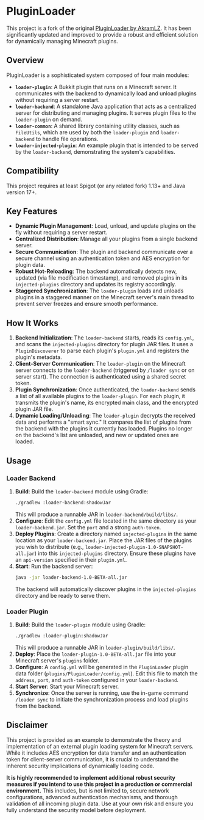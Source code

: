 # PluginLoader

This project is a fork of the original [PluginLoader by AkramLZ](https://github.com/AkramLZ/PluginLoader). It has been significantly updated and improved to provide a robust and efficient solution for dynamically managing Minecraft plugins.

## Overview

PluginLoader is a sophisticated system composed of four main modules:

*   **`loader-plugin`**: A Bukkit plugin that runs on a Minecraft server. It communicates with the backend to dynamically load and unload plugins without requiring a server restart.
*   **`loader-backend`**: A standalone Java application that acts as a centralized server for distributing and managing plugins. It serves plugin files to the `loader-plugin` on demand.
*   **`loader-common`**: A shared library containing utility classes, such as `FileUtils`, which are used by both the `loader-plugin` and `loader-backend` to handle file operations.
*   **`loader-injected-plugin`**: An example plugin that is intended to be served by the `loader-backend`, demonstrating the system's capabilities.

## Compatibility

This project requires at least Spigot (or any related fork) 1.13+ and Java version 17+.

## Key Features

*   **Dynamic Plugin Management**: Load, unload, and update plugins on the fly without requiring a server restart.
*   **Centralized Distribution**: Manage all your plugins from a single backend server.
*   **Secure Communication**: The plugin and backend communicate over a secure channel using an authentication token and AES encryption for plugin data.
*   **Robust Hot-Reloading**: The backend automatically detects new, updated (via file modification timestamp), and removed plugins in its `injected-plugins` directory and updates its registry accordingly.
*   **Staggered Synchronization**: The `loader-plugin` loads and unloads plugins in a staggered manner on the Minecraft server's main thread to prevent server freezes and ensure smooth performance.

## How It Works

1.  **Backend Initialization**: The `loader-backend` starts, reads its `config.yml`, and scans the `injected-plugins` directory for plugin JAR files. It uses a `PluginDiscoverer` to parse each plugin's `plugin.yml` and registers the plugin's metadata.
2.  **Client-Server Communication**: The `loader-plugin` on the Minecraft server connects to the `loader-backend` (triggered by `/loader sync` or on server start). The connection is authenticated using a shared secret token.
3.  **Plugin Synchronization**: Once authenticated, the `loader-backend` sends a list of all available plugins to the `loader-plugin`. For each plugin, it transmits the plugin's name, its encrypted main class, and the encrypted plugin JAR file.
4.  **Dynamic Loading/Unloading**: The `loader-plugin` decrypts the received data and performs a "smart sync." It compares the list of plugins from the backend with the plugins it currently has loaded. Plugins no longer on the backend's list are unloaded, and new or updated ones are loaded.

## Usage

### Loader Backend

1.  **Build**: Build the `loader-backend` module using Gradle:
    ```bash
    ./gradlew :loader-backend:shadowJar
    ```
    This will produce a runnable JAR in `loader-backend/build/libs/`.
2.  **Configure**: Edit the `config.yml` file located in the same directory as your `loader-backend.jar`. Set the `port` and a strong `auth-token`.
3.  **Deploy Plugins**: Create a directory named `injected-plugins` in the same location as your `loader-backend.jar`. Place the JAR files of the plugins you wish to distribute (e.g., `loader-injected-plugin-1.0-SNAPSHOT-all.jar`) into this `injected-plugins` directory. Ensure these plugins have an `api-version` specified in their `plugin.yml`.
4.  **Start**: Run the backend server:
    ```bash
    java -jar loader-backend-1.0-BETA-all.jar
    ```
    The backend will automatically discover plugins in the `injected-plugins` directory and be ready to serve them.

### Loader Plugin

1.  **Build**: Build the `loader-plugin` module using Gradle:
    ```bash
    ./gradlew :loader-plugin:shadowJar
    ```
    This will produce a runnable JAR in `loader-plugin/build/libs/`.
2.  **Deploy**: Place the `loader-plugin-1.0-BETA-all.jar` file into your Minecraft server's `plugins` folder.
3.  **Configure**: A `config.yml` will be generated in the `PluginLoader` plugin data folder (`plugins/PluginLoader/config.yml`). Edit this file to match the `address`, `port`, and `auth-token` configured in your `loader-backend`.
4.  **Start Server**: Start your Minecraft server.
5.  **Synchronize**: Once the server is running, use the in-game command `/loader sync` to initiate the synchronization process and load plugins from the backend.

## Disclaimer

This project is provided as an example to demonstrate the theory and implementation of an external plugin loading system for Minecraft servers. While it includes AES encryption for data transfer and an authentication token for client-server communication, it is crucial to understand the inherent security implications of dynamically loading code.

**It is highly recommended to implement additional robust security measures if you intend to use this project in a production or commercial environment.** This includes, but is not limited to, secure network configurations, advanced authentication mechanisms, and thorough validation of all incoming plugin data. Use at your own risk and ensure you fully understand the security model before deployment.
